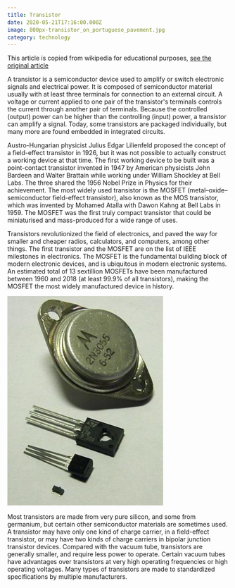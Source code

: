 ```yaml
---
title: Transistor
date: 2020-05-21T17:16:00.000Z
image: 800px-transistor_on_portuguese_pavement.jpg
category: technology
---
```

This article is copied from wikipedia for educational purposes, [see the original article](https://en.wikipedia.org/wiki/Transistor)

A transistor is a semiconductor device used to amplify or switch electronic signals and electrical power. It is composed of semiconductor material usually with at least three terminals for connection to an external circuit. A voltage or current applied to one pair of the transistor's terminals controls the current through another pair of terminals. Because the controlled (output) power can be higher than the controlling (input) power, a transistor can amplify a signal. Today, some transistors are packaged individually, but many more are found embedded in integrated circuits.

Austro-Hungarian physicist Julius Edgar Lilienfeld proposed the concept of a field-effect transistor in 1926, but it was not possible to actually construct a working device at that time. The first working device to be built was a point-contact transistor invented in 1947 by American physicists John Bardeen and Walter Brattain while working under William Shockley at Bell Labs. The three shared the 1956 Nobel Prize in Physics for their achievement. The most widely used transistor is the MOSFET (metal–oxide–semiconductor field-effect transistor), also known as the MOS transistor, which was invented by Mohamed Atalla with Dawon Kahng at Bell Labs in 1959. The MOSFET was the first truly compact transistor that could be miniaturised and mass-produced for a wide range of uses.

Transistors revolutionized the field of electronics, and paved the way for smaller and cheaper radios, calculators, and computers, among other things. The first transistor and the MOSFET are on the list of IEEE milestones in electronics. The MOSFET is the fundamental building block of modern electronic devices, and is ubiquitous in modern electronic systems. An estimated total of 13 sextillion MOSFETs have been manufactured between 1960 and 2018 (at least 99.9% of all transistors), making the MOSFET the most widely manufactured device in history.

![transistor](transistorer_-cropped-.jpg "transistor")

Most transistors are made from very pure silicon, and some from germanium, but certain other semiconductor materials are sometimes used. A transistor may have only one kind of charge carrier, in a field-effect transistor, or may have two kinds of charge carriers in bipolar junction transistor devices. Compared with the vacuum tube, transistors are generally smaller, and require less power to operate. Certain vacuum tubes have advantages over transistors at very high operating frequencies or high operating voltages. Many types of transistors are made to standardized specifications by multiple manufacturers.